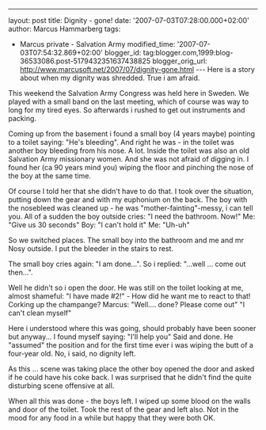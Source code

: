 ---
layout: post
title: Dignity - gone!
date: '2007-07-03T07:28:00.000+02:00'
author: Marcus Hammarberg
tags:
  - Marcus private - Salvation Army
modified_time: '2007-07-03T07:54:32.869+02:00'
blogger_id: tag:blogger.com,1999:blog-36533086.post-5179432351637438825
blogger_orig_url: http://www.marcusoft.net/2007/07/dignity-gone.html ---
Here is a story about when my dignity was shredded. True i am afraid.

This weekend the Salvation Army Congress was held here in Sweden. We
played with a small band on the last meeting, which of course was way to
long for my tired eyes. So afterwards i rushed to get out instruments
and packing.

Coming up from the basement i found a small boy (4 years maybe) pointing
to a toilet saying: "He's bleeding". And right he was - in the toilet
was another boy bleeding from his nose. A lot. Inside the toilet was
also an old Salvation Army missionary women. And she was not afraid of
digging in. I found her (ca 90 years mind you) wiping the floor and
pinching the nose of the boy at the same time.

Of course I told her that she didn't have to do that. I took over the
situation, putting down the gear and with my euphonium on the back.
The boy with the nosebleed was cleaned up - he was
"mother-fainting"-messy, i can tell you. All of a sudden the boy outside
cries: "I need the bathroom. Now!"
Me: "Give us 30 seconds"
Boy: "I can't hold it"
Me: "Uh-uh"

So we switched places. The small boy into the bathroom and me and mr
Nosy outside. I put the bleeder in the stairs to rest.

The small boy cries again: "I am done...". So i replied: "...well ...
come out then...".

Well he didn't so i open the door. He was still on the toilet looking at
me, almost shameful:
"I have made \#2!" - How did he want me to react to that! Corking up the
champange?
Marcus: "Well.... done? Please come out"
"I can't clean myself"

Here i understood where this was going, should probably have been sooner
but anyway... I found myself saying: "I'll help you"
Said and done. He "assumed" the position and for the first time ever i
was wiping the butt of a four-year old. No, i said, no dignity left.

As this ... scene was taking place the other boy opened the door and
asked if he could have his coke back. I was surprised that he didn't
find the quite disturbing scene offensive at all.

When all this was done - the boys left. I wiped up some blood on the
walls and door of the toilet. Took the rest of the gear and left also.
Not in the mood for any food in a while but happy that they were both
OK.
